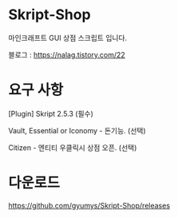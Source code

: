 # Skript-Shop
마인크래프트 GUI 상점 스크립트 입니다.

블로그 : https://nalag.tistory.com/22

# 요구 사항
[Plugin]
Skript 2.5.3 (필수)

Vault, Essential or Iconomy - 돈기능. (선택)

Citizen - 엔티티 우클릭시 상점 오픈. (선택)

# 다운로드

https://github.com/gyumys/Skript-Shop/releases
